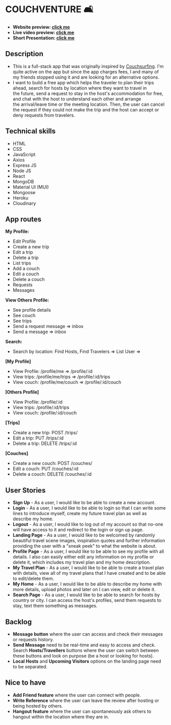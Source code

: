 # COUCHVENTURE 🛋️
- **Website preview: [click me](https://couchventure.herokuapp.com/)**
- **Live video preview: [click me](https://drive.google.com/file/d/1FDHbpHfsIa3HcFZCoshmxOW-H_xcbRGf/view)**
- **Short Presentation: [click me](https://www.canva.com/design/DAE6qZbSgxM/MFxgJegLKmkaWPS1Aq6Qog/view?utm_content=DAE6qZbSgxM&utm_campaign=designshare&utm_medium=link&utm_source=publishsharelink)**

## Description
- This is a full-stack app that was originally inspired by [Couchsurfing](https://www.couchsurfing.com/). I'm quite active on the app but since the app charges fees, I and many of my friends stopped using it and are looking for an alternative options.
- I want to build a free app which helps the traveler to plan their trips ahead, search for hosts by location where they want to travel in the future, send a request to stay in the host's accommodation for free, and chat with the host to understand each other and arrange the arrival/leave time or the meeting location. Then, the user can cancel the request if they could not make the trip and the host can accept or deny requests from travelers. 

## Technical skills
- HTML
- CSS
- JavaScript
- Axios
- Express JS
- Node JS
- React
- MongoDB
- Material UI (MUI)
- Mongoose
- Heroku
- Cloudinary

## App routes
**My Profile:**
  - Edit Profile
  - Create a new trip
  - Edit a trip
  - Delete a trip
  - List trips
  - Add a couch
  - Edit a couch
  - Delete a couch
  - Requests
  - Messages

**View Others Profile:**
  - See profile details
  - See couch
  - See trips
  - Send a request message => inbox
  - Send a message => inbox

**Search:**
  - Search by location: Find Hosts, Find Travelers => List User =>

**[My Profile]**
- View Profile: /profile/me => /profile/:id
- View trips: /profile/me/trips => /profile/:id/trips
- View couch: /profile/me/couch => /profile/:id/couch

**[Others Profile]**
- View Profile: /profile/:id
- View trips: /profile/:id/trips
- View couch: /profile/:id/couch

**[Trips]**
- Create a new trip: POST /trips/
- Edit a trip: PUT /trips/:id
- Delete a trip: DELETE /trips/:id

**[Couches]**
- Create a new couch: POST /couches/
- Edit a couch: PUT /couches/:id
- Delete a couch: DELETE /couches/:id

## User Stories
- **Sign Up** - As a user, I would like to be able to create a new account.
- **Login** - As a user, I would like to be able to login so that I can write some lines to introduce myself, create my future travel plan as well as describe my home.
- **Logout** - As a user, I would like to log out of my account so that no-one will have access to it and redirect to the login or sign up page.
- **Landing Page** - As a user, I would like to be welcomed by randomly beautiful travel scene images, inspiration quotes and further information providing the user with a "sneak peek" to what the website is about.
- **Profile Page** - As a user, I would like to be able to see my profile with all details. I also can easily either edit any information on my profile or delete it, which includes my travel plan and my home description.
- **My Travel Plan** - As a user, I would like to be able to create a travel plan with details, view all of my travel plans that I have created and to be able to edit/delete them.
- **My Home** - As a user, I would like to be able to describe my home with more details, upload photos and later on I can view, edit or delete it.
- **Search Page** - As a user, I would like to be able to search for hosts by country or city. I can access the host's profiles, send them requests to stay, text them something as messages.

## Backlog
- **Message button** where the user can access and check their messages or requests history.
- **Send Message** need to be real-time and easy to access and check.
Search **Hosts/Travellers** buttons where the user can switch between these buttons and look on purpose (be a host or looking for hosts).
- **Local Hosts** and **Upcoming Visitors** options on the landing page need to be separated.

## Nice to have
- **Add Friend feature** where the user can connect with people.
- **Write Reference** where the user can leave the review after hosting or being hosted by others.
- **Hangout feature** where the user can spontaneously ask others to hangout within the location where they are in.

